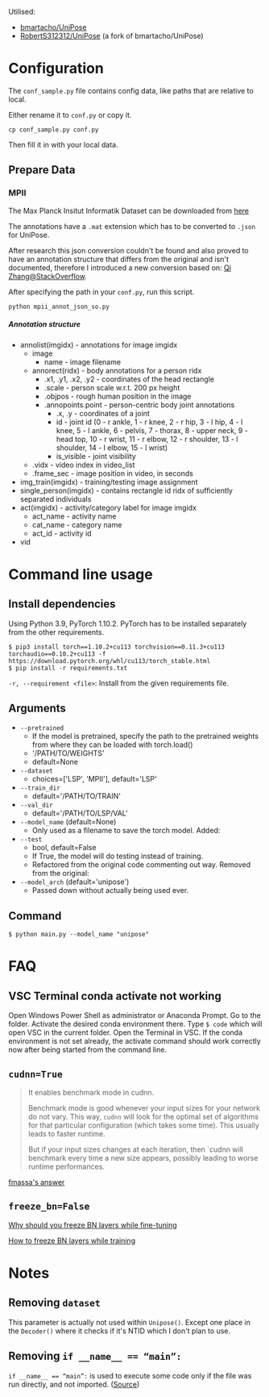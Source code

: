 Utilised:
- [bmartacho/UniPose](https://github.com/bmartacho/UniPose)
- [RobertS312312/UniPose](https://github.com/RobertS312312/UniPose) (a fork of bmartacho/UniPose)

# Configuration

The `conf_sample.py` file contains config data, like paths that are relative to local.

Either rename it to `conf.py` or copy it.
```
cp conf_sample.py conf.py
```
Then fill it in with your local data.

## Prepare Data

### MPII

The Max Planck Insitut Informatik Dataset can be downloaded from [here](http://human-pose.mpi-inf.mpg.de/#download)

The annotations have a `.mat` extension which has to be converted to `.json` for UniPose.

After research this json conversion couldn't be found and also proved to have an annotation structure that differs from the original and isn't documented, therefore I introduced a new conversion based on: [Qi Zhang@StackOverflow](https://stackoverflow.com/a/61074404/13497164).

After specifying the path in your `conf.py`, run this script.
```
python mpii_annot_json_so.py
```

##### Annotation structure

* annolist(imgidx) - annotations for image imgidx
    * image
        * name - image filename
    * annorect(ridx) - body annotations for a person ridx
        * .x1, .y1, .x2, .y2 - coordinates of the head rectangle
        * .scale - person scale w.r.t. 200 px height
        * .objpos - rough human position in the image
        * .annopoints.point - person-centric body joint annotations
            * .x, .y - coordinates of a joint
            * id - joint id (0 - r ankle, 1 - r knee, 2 - r hip, 3 - l hip, 4 - l knee, 5 - l ankle, 6 - pelvis, 7 - thorax, 8 - upper neck, 9 - head top, 10 - r wrist, 11 - r elbow, 12 - r shoulder, 13 - l shoulder, 14 - l elbow, 15 - l wrist)
            * is_visible - joint visibility
    * .vidx - video index in video_list
    * .frame_sec - image position in video, in seconds
* img_train(imgidx) - training/testing image assignment
* single_person(imgidx) - contains rectangle id ridx of sufficiently separated individuals
* act(imgidx) - activity/category label for image imgidx
    * act_name - activity name
    * cat_name - category name
    * act_id - activity id
* vid

# Command line usage

## Install dependencies

Using Python 3.9, PyTorch 1.10.2.
PyTorch has to be installed separately from the other requirements.
```
$ pip3 install torch==1.10.2+cu113 torchvision==0.11.3+cu113 torchaudio==0.10.2+cu113 -f https://download.pytorch.org/whl/cu113/torch_stable.html
$ pip install -r requirements.txt
```

`-r, --requirement <file>`:
Install from the given requirements file.

## Arguments

- `--pretrained`
    * If the model is pretrained, specify the path to the pretrained weights from where they can be loaded with torch.load()
    * '/PATH/TO/WEIGHTS'
    * default=None
- `--dataset`
    * choices=['LSP', 'MPII'], default='LSP'
- `--train_dir`
    * default='/PATH/TO/TRAIN'
- `--val_dir`
    * default='/PATH/TO/LSP/VAL'
- `--model_name` (default=None)
    * Only used as a filename to save the torch model.
Added:
- `--test`
    * bool, default=False
    * If True, the model will do testing instead of training.
    * Refactored from the original code commenting out way.
Removed from the original:
- `--model_arch` (default='unipose')
    * Passed down without actually being used ever.

## Command

```
$ python main.py --model_name "unipose"
```

# FAQ

## VSC Terminal conda activate not working

Open Windows Power Shell as administrator or Anaconda Prompt.
Go to the folder.
Activate the desired conda environment there.
Type `$ code` which will open VSC in the current folder.
Open the Terminal in VSC.
If the conda environment is not set already, the activate command should work correctly now after being started from the command line.

## `cudnn=True`

> It enables benchmark mode in cudnn.
>
> Benchmark mode is good whenever your input sizes for your network do not vary. This way, `cudnn` will look for the optimal set of algorithms for that particular configuration (which takes some time). This usually leads to faster runtime.
>
> But if your input sizes changes at each iteration, then `cudnn will benchmark every time a new size appears, possibly leading to worse runtime performances.

[fmassa's answer](https://discuss.pytorch.org/t/what-does-torch-backends-cudnn-benchmark-do/5936/2)

## `freeze_bn=False`

[Why should you freeze BN layers while fine-tuning](https://stackoverflow.com/questions/63016740/why-its-necessary-to-frozen-all-inner-state-of-a-batch-normalization-layer-when)

[How to freeze BN layers while training](https://discuss.pytorch.org/t/how-to-freeze-bn-layers-while-training-the-rest-of-network-mean-and-var-wont-freeze/89736/11)

# Notes

## Removing `dataset`

This parameter is actually not used within `Unipose()`.
Except one place in the `Decoder()` where it checks if it's NTID which I don't plan to use.

## Removing `if __name__ == “main”:`

`if __name__ == “main”:` is used to execute some code only if the file was run directly, and not imported. ([Source](https://www.geeksforgeeks.org/what-does-the-if-__name__-__main__-do/))